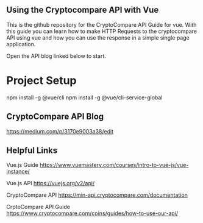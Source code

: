 ## Using the Cryptocompare API with Vue
This is the github repository for the CryptoCompare API Guide for vue. 
With this guide you can learn how to make HTTP Requests to the cryptocompare
API using vue and how you can use the response in a simple single page
application. 

Open the API blog linked below to start.

# Project Setup
npm install -g @vue/cli 
npm install -g @vue/cli-service-global

## CryptoCompare API Blog
https://medium.com/p/3170e9003a38/edit

## Helpful Links

Vue.js Guide
https://www.vuemastery.com/courses/intro-to-vue-js/vue-instance/

Vue.js API 
https://vuejs.org/v2/api/

CryptoCompare API
https://min-api.cryptocompare.com/documentation

CrptoCompare API Guide
https://www.cryptocompare.com/coins/guides/how-to-use-our-api/